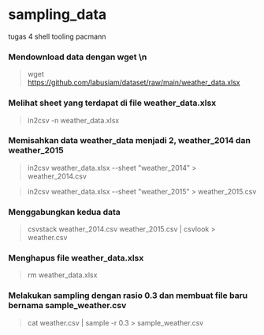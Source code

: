 # sampling_data
tugas 4 shell tooling pacmann

### Mendownload data dengan wget \n
> wget https://github.com/labusiam/dataset/raw/main/weather_data.xlsx

### Melihat sheet yang terdapat di file weather_data.xlsx

> in2csv -n weather_data.xlsx

### Memisahkan data weather_data menjadi 2, weather_2014 dan weather_2015

> in2csv weather_data.xlsx --sheet "weather_2014" > weather_2014.csv

> in2csv weather_data.xlsx --sheet "weather_2015" > weather_2015.csv

### Menggabungkan kedua data

> csvstack weather_2014.csv weather_2015.csv | csvlook > weather.csv

### Menghapus file weather_data.xlsx

> rm weather_data.xlsx

### Melakukan sampling dengan rasio 0.3 dan membuat file baru bernama sample_weather.csv

> cat weather.csv | sample -r 0.3 > sample_weather.csv


